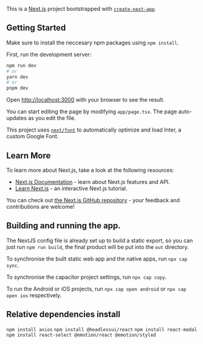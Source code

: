 This is a [Next.js](https://nextjs.org/) project bootstrapped with [`create-next-app`](https://github.com/vercel/next.js/tree/canary/packages/create-next-app).

## Getting Started

Make sure to install the neccesary npm packages using `npm install`.

First, run the development server:

```bash
npm run dev
# or
yarn dev
# or
pnpm dev
```

Open [http://localhost:3000](http://localhost:3000) with your browser to see the result.

You can start editing the page by modifying `app/page.tsx`. The page auto-updates as you edit the file.

This project uses [`next/font`](https://nextjs.org/docs/basic-features/font-optimization) to automatically optimize and load Inter, a custom Google Font.

## Learn More

To learn more about Next.js, take a look at the following resources:

- [Next.js Documentation](https://nextjs.org/docs) - learn about Next.js features and API.
- [Learn Next.js](https://nextjs.org/learn) - an interactive Next.js tutorial.

You can check out [the Next.js GitHub repository](https://github.com/vercel/next.js/) - your feedback and contributions are welcome!

## Building and running the app.

The NextJS config file is already set up to build a static export, so you can just run `npm run build`, the final product will be put into the `out` directory.

To synchronise the built static web app and the native apps, run `npx cap sync`.

To synchronise the capacitor project settings, run `npx cap copy`.

To run the Android or iOS projects, run `npx cap open android` or `npx cap open ios` respectively.


## Relative dependencies install
`npm install axios`
`npm install @headlessui/react`
`npm install react-modal`
`npm install react-select @emotion/react @emotion/styled`
